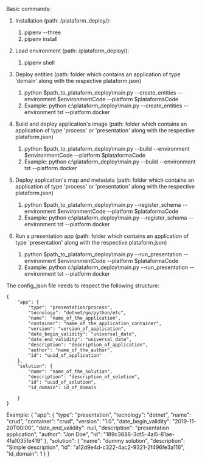 Basic commands:

1. Installation (path: /plataform_deploy/):
	1. pipenv --three
	2. pipenv install

2. Load environment (path: /plataform_deploy/):
	1. pipenv shell

3. Deploy entities (path: folder which contains an application of type 'domain' along with the respective plataform.json)
	1. python $path_to_plataform_deploy\main.py --create_entities --environment $environmentCode --platform $plataformaCode 
	2. Example: python c:\plataform_deploy\main.py --create_entities --environment tst --platform docker 

4. Build and deploy application's image (path: folder which contains an application of type 'process' or 'presentation' along with the respective plataform.json)
	1. python $path_to_plataform_deploy\main.py --build --environment $environmentCode --platform $plataformaCode 
	2. Example: python c:\plataform_deploy\main.py --build --environment tst --platform docker 
	
5. Deploy application's map and metadata (path: folder which contains an application of type 'process' or 'presentation' along with the respective plataform.json)
	1. python $path_to_plataform_deploy\main.py --register_schema --environment $environmentCode --platform $plataformaCode 
	2. Example: python c:\plataform_deploy\main.py --register_schema --environment tst --platform docker

6. Run a presentation app (path: folder which contains an application of type 'presentation' along with the respective plataform.json)
	1. python $path_to_plataform_deploy\main.py --run_presentation --environment $environmentCode --platform $plataformaCode 
	2. Example: python c:\plataform_deploy\main.py --run_presentation --environment tst --platform docker

The config_json file needs to respect the following structure:

    {
        "app": {
            "type": "presentation/process",
            "tecnology": "dotnet/go/python/etc",
            "name": "name_of_the_application",
            "container": "name_of_the_application_container",
            "version": "version_of_application",
            "date_begin_validity": "universal_date",
            "date_end_validity": "universal_date",
            "description": "description_of_application",
            "author": "name_of_the_author",
            "id": "uuid_of_application"
        },
        "solution": {
            "name": "name_of_the_solution",
            "description": "description_of_solution",
            "id": "uuid_of_solution",
            "id_domain": id_of_domain

        }
    }

Example:
    {
    "app": {
        "type": "presentation",
        "tecnology": "dotnet",
        "name": "crud",
		"container": "crud",
        "version": "1.0",
        "date_begin_validity": "2019-11-20T00:00",
        "date_end_validity": null,
        "description": "presentation application",
        "author": "Jon Doe",
        "id": "189c3686-3dt5-4ai5-81ae-4fa1035fe419"
        },
        "solution": {
            "name": "dummy solution",
            "description": "Simple description",
            "id": "a12d9e4d-c322-4ac2-9321-2f496fe3a116",
            "id_domain": 1
        }
    }
